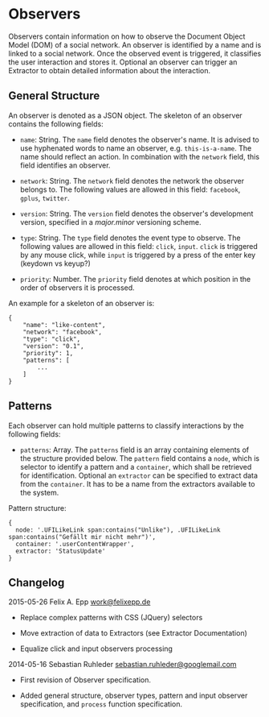 # Observers

Observers contain information on how to observe the Document Object Model (DOM) of a social network. An observer is identified by a name and is linked to a social network. Once the observed event is triggered, it classifies the user interaction and stores it. Optional an observer can trigger an Extractor to obtain detailed information about the interaction.

## General Structure

An observer is denoted as a JSON object. The skeleton of an observer contains the following fields:

* `name`: String. The `name` field denotes the observer's name. It is advised to use hyphenated words to name an observer, e.g. `this-is-a-name`. The name should reflect an action. In combination with the `network` field, this field identifies an observer.

* `network`: String. The `network` field denotes the network the observer belongs to. The following values are allowed in this field: `facebook`, `gplus`, `twitter`.

* `version`: String. The `version` field denotes the observer's development version, specified in a *major.minor* versioning scheme.

* `type`: String. The `type` field denotes the event type to observe. The following values are allowed in this field: `click`, `input`. `click` is triggered by any mouse click, while `input` is triggered by a press of the enter key (keydown vs keyup?)

* `priority`: Number. The `priority` field denotes at which position in the order of observers it is processed.

An example for a skeleton of an observer is:


    {
        "name": "like-content",
        "network": "facebook",
        "type": "click",
        "version": "0.1",
        "priority": 1,
        "patterns": [
            ...
        ]
    }


## Patterns

Each observer can hold multiple patterns to classify interactions by the following fields:

* `patterns`: Array. The `patterns` field is an array containing elements of the structure provided below. The `pattern` field contains a `node`, which is selector to identify a pattern and a `container`, which shall be retrieved for identification. Optional an `extractor` can be specified to extract data from the `container`. It has to be a name from the extractors available to the system.

Pattern structure:

    {
      node: '.UFILikeLink span:contains("Unlike"), .UFILikeLink span:contains("Gefällt mir nicht mehr")',
      container: '.userContentWrapper',
      extractor: 'StatusUpdate'
    }


## Changelog

2015-05-26 Felix A. Epp <work@felixepp.de>

* Replace complex patterns with CSS (JQuery) selectors

* Move extraction of data to Extractors (see Extractor Documentation)

* Equalize click and input observers processing

2014-05-16 Sebastian Ruhleder <sebastian.ruhleder@googlemail.com>

* First revision of Observer specification.

* Added general structure, observer types, pattern and input observer specification, and `process` function specification.
